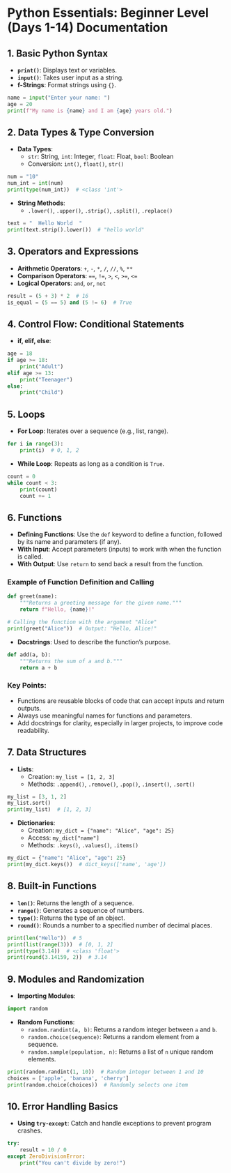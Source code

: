 # Python Essentials: Beginner Level (Days 1-14) Documentation

## 1. Basic Python Syntax
- **`print()`**: Displays text or variables.
- **`input()`**: Takes user input as a string.
- **f-Strings**: Format strings using `{}`.
```python
name = input("Enter your name: ")
age = 20
print(f"My name is {name} and I am {age} years old.")
```

## 2. Data Types & Type Conversion
- **Data Types**: 
  - `str`: String, `int`: Integer, `float`: Float, `bool`: Boolean
  - Conversion: `int()`, `float()`, `str()`
```python
num = "10"
num_int = int(num)
print(type(num_int))  # <class 'int'>
```
- **String Methods**:
  - `.lower()`, `.upper()`, `.strip()`, `.split()`, `.replace()`
```python
text = "  Hello World  "
print(text.strip().lower())  # "hello world"
```

## 3. Operators and Expressions
- **Arithmetic Operators**: `+`, `-`, `*`, `/`, `//`, `%`, `**`
- **Comparison Operators**: `==`, `!=`, `>`, `<`, `>=`, `<=`
- **Logical Operators**: `and`, `or`, `not`
```python
result = (5 + 3) * 2  # 16
is_equal = (5 == 5) and (5 != 6)  # True
```

## 4. Control Flow: Conditional Statements
- **if, elif, else**:
```python
age = 18
if age >= 18:
    print("Adult")
elif age >= 13:
    print("Teenager")
else:
    print("Child")
```

## 5. Loops
- **For Loop**: Iterates over a sequence (e.g., list, range).
```python
for i in range(3):
    print(i)  # 0, 1, 2
```
- **While Loop**: Repeats as long as a condition is `True`.
```python
count = 0
while count < 3:
    print(count)
    count += 1
```

## 6. Functions

- **Defining Functions**: Use the `def` keyword to define a function, followed by its name and parameters (if any).
- **With Input**: Accept parameters (inputs) to work with when the function is called.
- **With Output**: Use `return` to send back a result from the function.

### Example of Function Definition and Calling

```python
def greet(name):
    """Returns a greeting message for the given name."""
    return f"Hello, {name}!"

# Calling the function with the argument "Alice"
print(greet("Alice"))  # Output: "Hello, Alice!"
```

- **Docstrings**: Used to describe the function’s purpose.
```python
def add(a, b):
    """Returns the sum of a and b."""
    return a + b
```
### Key Points:
- Functions are reusable blocks of code that can accept inputs and return outputs.
- Always use meaningful names for functions and parameters.
- Add docstrings for clarity, especially in larger projects, to improve code readability.


## 7. Data Structures
- **Lists**:
  - Creation: `my_list = [1, 2, 3]`
  - Methods: `.append()`, `.remove()`, `.pop()`, `.insert()`, `.sort()`
```python
my_list = [3, 1, 2]
my_list.sort()
print(my_list)  # [1, 2, 3]
```
- **Dictionaries**:
  - Creation: `my_dict = {"name": "Alice", "age": 25}`
  - Access: `my_dict["name"]`
  - Methods: `.keys()`, `.values()`, `.items()`
```python
my_dict = {"name": "Alice", "age": 25}
print(my_dict.keys())  # dict_keys(['name', 'age'])
```

## 8. Built-in Functions
- **`len()`**: Returns the length of a sequence.
- **`range()`**: Generates a sequence of numbers.
- **`type()`**: Returns the type of an object.
- **`round()`**: Rounds a number to a specified number of decimal places.
```python
print(len("Hello"))  # 5
print(list(range(3)))  # [0, 1, 2]
print(type(3.14))  # <class 'float'>
print(round(3.14159, 2))  # 3.14
```

## 9. Modules and Randomization
- **Importing Modules**:
```python
import random
```
- **Random Functions**:
  - `random.randint(a, b)`: Returns a random integer between `a` and `b`.
  - `random.choice(sequence)`: Returns a random element from a sequence.
  - `random.sample(population, n)`: Returns a list of `n` unique random elements.
```python
print(random.randint(1, 10))  # Random integer between 1 and 10
choices = ['apple', 'banana', 'cherry']
print(random.choice(choices))  # Randomly selects one item
```

## 10. Error Handling Basics
- **Using `try-except`**: Catch and handle exceptions to prevent program crashes.
```python
try:
    result = 10 / 0
except ZeroDivisionError:
    print("You can't divide by zero!")
```


